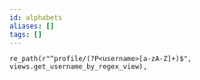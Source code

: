 ```yaml
---
id: alphabets
aliases: []
tags: []
---
```


    re_path(r"^profile/(?P<username>[a-zA-Z]+)$", views.get_username_by_regex_view),
